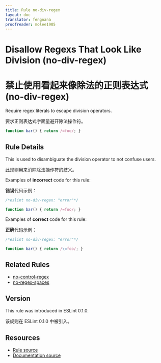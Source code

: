 ```yaml
---
title: Rule no-div-regex
layout: doc
translator: fengnana
proofreader: molee1905
---
```

<!-- Note: No pull requests accepted for this file. See README.md in the root directory for details. -->

# Disallow Regexs That Look Like Division (no-div-regex)

# 禁止使用看起来像除法的正则表达式 (no-div-regex)

Require regex literals to escape division operators.

要求正则表达式字面量避开除法操作符。

```js
function bar() { return /=foo/; }
```

## Rule Details

This is used to disambiguate the division operator to not confuse users.

此规则用来消除除法操作符的歧义。

Examples of **incorrect** code for this rule:

**错误**代码示例：

```js
/*eslint no-div-regex: "error"*/

function bar() { return /=foo/; }
```

Examples of **correct** code for this rule:

**正确**代码示例：

```js
/*eslint no-div-regex: "error"*/

function bar() { return /\=foo/; }
```

## Related Rules

* [no-control-regex](no-control-regex)
* [no-regex-spaces](no-regex-spaces)

## Version

This rule was introduced in ESLint 0.1.0.

该规则在 ESLint 0.1.0 中被引入。

## Resources

* [Rule source](https://github.com/eslint/eslint/tree/master/lib/rules/no-div-regex.js)
* [Documentation source](https://github.com/eslint/eslint/tree/master/docs/rules/no-div-regex.md)
